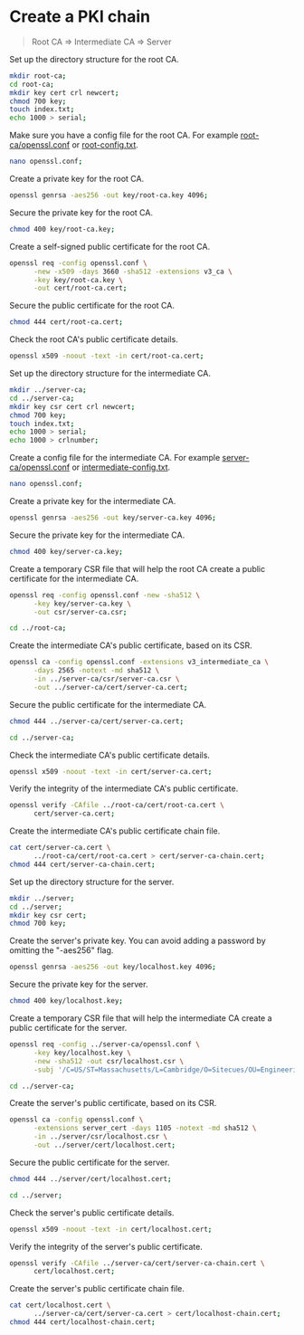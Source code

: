 # Create a PKI chain

> Root CA => Intermediate CA => Server

Set up the directory structure for the root CA.

```sh
mkdir root-ca;
cd root-ca;
mkdir key cert crl newcert;
chmod 700 key;
touch index.txt;
echo 1000 > serial;
```

Make sure you have a config file for the root CA.
For example [root-ca/openssl.conf](https://github.com/sitecues/sitecues-certificate-authority/blob/master/root-ca/openssl.conf) or [root-config.txt](https://jamielinux.com/docs/openssl-certificate-authority/_downloads/root-config.txt).

```sh
nano openssl.conf;
```

Create a private key for the root CA.

```sh
openssl genrsa -aes256 -out key/root-ca.key 4096;
```

Secure the private key for the root CA.

```sh
chmod 400 key/root-ca.key;
```

Create a self-signed public certificate for the root CA.

```sh
openssl req -config openssl.conf \
      -new -x509 -days 3660 -sha512 -extensions v3_ca \
      -key key/root-ca.key \
      -out cert/root-ca.cert;
```

Secure the public certificate for the root CA.

```sh
chmod 444 cert/root-ca.cert;
```

Check the root CA's public certificate details.

```sh
openssl x509 -noout -text -in cert/root-ca.cert;
```

Set up the directory structure for the intermediate CA.

```sh
mkdir ../server-ca;
cd ../server-ca;
mkdir key csr cert crl newcert;
chmod 700 key;
touch index.txt;
echo 1000 > serial;
echo 1000 > crlnumber;
```

Create a config file for the intermediate CA. For example [server-ca/openssl.conf](https://github.com/sitecues/sitecues-certificate-authority/blob/master/server-ca/openssl.conf) or [intermediate-config.txt](https://jamielinux.com/docs/openssl-certificate-authority/_downloads/intermediate-config.txt).

```sh
nano openssl.conf;
```

Create a private key for the intermediate CA.

```sh
openssl genrsa -aes256 -out key/server-ca.key 4096;
```

Secure the private key for the intermediate CA.

```sh
chmod 400 key/server-ca.key;
```

Create a temporary CSR file that will help the root CA create a public certificate for the intermediate CA.

```sh
openssl req -config openssl.conf -new -sha512 \
      -key key/server-ca.key \
      -out csr/server-ca.csr;
```

```sh
cd ../root-ca;
```

Create the intermediate CA's public certificate, based on its CSR.

```sh
openssl ca -config openssl.conf -extensions v3_intermediate_ca \
      -days 2565 -notext -md sha512 \
      -in ../server-ca/csr/server-ca.csr \
      -out ../server-ca/cert/server-ca.cert;
```

Secure the public certificate for the intermediate CA.

```sh
chmod 444 ../server-ca/cert/server-ca.cert;
```

```sh
cd ../server-ca;
```

Check the intermediate CA's public certificate details.

```sh
openssl x509 -noout -text -in cert/server-ca.cert;
```

Verify the integrity of the intermediate CA's public certificate.

```sh
openssl verify -CAfile ../root-ca/cert/root-ca.cert \
      cert/server-ca.cert;
```

Create the intermediate CA's public certificate chain file.

```sh
cat cert/server-ca.cert \
      ../root-ca/cert/root-ca.cert > cert/server-ca-chain.cert;
chmod 444 cert/server-ca-chain.cert;
```

Set up the directory structure for the server.

```sh
mkdir ../server;
cd ../server;
mkdir key csr cert;
chmod 700 key;
```

Create the server's private key. You can avoid adding a password by omitting the "-aes256" flag.

```sh
openssl genrsa -aes256 -out key/localhost.key 4096;
```

Secure the private key for the server.

```sh
chmod 400 key/localhost.key;
```

Create a temporary CSR file that will help the intermediate CA create a public certificate for the server.

```sh
openssl req -config ../server-ca/openssl.conf \
      -key key/localhost.key \
      -new -sha512 -out csr/localhost.csr \
      -subj '/C=US/ST=Massachusetts/L=Cambridge/O=Sitecues/OU=Engineering/CN=localhost/emailAddress=admin@sitecues.com/subjectAltName=DNS.1=localhost,DNS.2=127.0.0.1';
```

```sh
cd ../server-ca;
```

Create the server's public certificate, based on its CSR.

```sh
openssl ca -config openssl.conf \
      -extensions server_cert -days 1105 -notext -md sha512 \
      -in ../server/csr/localhost.csr \
      -out ../server/cert/localhost.cert;
```

Secure the public certificate for the server.

```sh
chmod 444 ../server/cert/localhost.cert;
```

```sh
cd ../server;
```

Check the server's public certificate details.

```sh
openssl x509 -noout -text -in cert/localhost.cert;
```

Verify the integrity of the server's public certificate.

```sh
openssl verify -CAfile ../server-ca/cert/server-ca-chain.cert \
      cert/localhost.cert;
```

Create the server's public certificate chain file.

```sh
cat cert/localhost.cert \
      ../server-ca/cert/server-ca.cert > cert/localhost-chain.cert;
chmod 444 cert/localhost-chain.cert;
```

